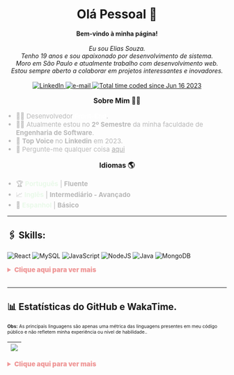 <h1 align="center">Olá Pessoal 👋</h1>

<p align="center">
    <b>Bem-vindo à minha página!</b><br><br>
    <i>Eu sou Elias Souza.<br>
Tenho 19 anos e sou apaixonado por desenvolvimento de sistema.<br>
Moro em São Paulo e atualmente trabalho com desenvolvimento web.<br>
Estou sempre aberto a colaborar em projetos interessantes e inovadores.<br>
</i><br>
    <a href="https://www.linkedin.com/in/liliassz">
        <img src="https://img.shields.io/badge/LinkedIn-blue?style=flat-square&logo=linkedin" alt="LinkedIn">
    </a>
    <a href="mailto:elias.souza.es609@gmail.com">
        <img src="https://img.shields.io/badge/Email-blue?style=flat-square&logo=gmail&logoColor=white" alt="e-mail">
    </a>
   <a href="https://wakatime.com/@f815edeb-5b97-4d5d-9e59-47404d60a6d9">
        <img src="https://wakatime.com/badge/user/f815edeb-5b97-4d5d-9e59-47404d60a6d9.svg" alt="Total time coded since Jun 16 2023" />
   </a> 
</p>

<p align="center" style="font-size: 16px; font-weight: bold;">Sobre Mim 👨‍💻</p>
<ul style="font-size: 15px; list-style-type: disc; padding-left: 20px; color: #b8b8b8;">
    <li>👨‍💻 Desenvolvedor <b style="color: white;">Front-End</b>.</li>
    <li>👨‍🎓 Atualmente estou no <b>2º Semestre</b> da minha faculdade de <b>Engenharia de Software</b>.</li>
    <li>👑 <b>Top Voice </b> no <b>Linkedin</b> em 2023.
    <li>💬 Pergunte-me qualquer coisa <a href="https://github.com/liliassz/liliassz/issues" style="color: #aaa;">aqui</a></li>
</ul>

<p align="center" style="font-size: 16px; font-weight: bold;">Idiomas 🌎</p>
<ul style="font-size: 15px; list-style-type: disc; padding-left: 20px; color: #b8b8b8; ">
    <li>🏆 <b style="color: #E9F9E9;">Português</b> | <b>Fluente</b>
    </li>
    <li>📈 <b style="color: #E9F9E9;">Inglês</b> | <b>Intermediário - Avançado</b>
    </li>
    <li>🌱 <b style="color: #E9F9E9;">Espanhol</b> | <b>Básico</b></li>
</ul>

<hr>

## 🖇️ Skills:

![React](https://img.shields.io/badge/react-%2320232a.svg?style=for-the-badge&logo=react&logoColor=%2361DAFB)
![MySQL](https://img.shields.io/badge/mysql-%2300f.svg?style=for-the-badge&logo=mysql&logoColor=white)
![JavaScript](https://img.shields.io/badge/javascript-%23323330.svg?style=for-the-badge&logo=javascript&logoColor=%23F7DF1E)
![NodeJS](https://img.shields.io/badge/node.js-6DA55F?style=for-the-badge&logo=node.js&logoColor=white)
![Java](https://img.shields.io/badge/Java-ED8B00?style=for-the-badge&logo=openjdk&logoColor=white)
![MongoDB](https://img.shields.io/badge/MongoDB-%234ea94b.svg?style=for-the-badge&logo=mongodb&logoColor=white)

<details> 
<summary style="font-size: 15px; color: #ef9999; font-weight: 900;">Clique aqui para ver mais</summary>

### ✒️ Languages
![HTML5](https://img.shields.io/badge/html5-%23E34F26.svg?style=for-the-badge&logo=html5&logoColor=white)
![CSS3](https://img.shields.io/badge/css3-%231572B6.svg?style=for-the-badge&logo=css3&logoColor=white)
![SASS](https://img.shields.io/badge/SASS-hotpink.svg?style=for-the-badge&logo=SASS&logoColor=white)
![JavaScript](https://img.shields.io/badge/javascript-%23323330.svg?style=for-the-badge&logo=javascript&logoColor=%23F7DF1E)
![TypeScript](https://img.shields.io/badge/typescript-%23007ACC.svg?style=for-the-badge&logo=typescript&logoColor=white)
[![Next.js](https://img.shields.io/badge/Next.js-000000?style=for-the-badge&logo=nextdotjs&&logoColor=white)]()
![PHP](https://img.shields.io/badge/php-%23777BB4.svg?style=for-the-badge&logo=php&logoColor=white)
![TypeScript](https://img.shields.io/badge/typescript-%23007ACC.svg?style=for-the-badge&logo=typescript&logoColor=white)
![Python](https://img.shields.io/badge/python-3670A0?style=for-the-badge&logo=python&logoColor=ffdd54)
[![Bash](https://img.shields.io/badge/bash-black?style=for-the-badge&logo=gnu-bash&logoColor=white)](https://github.com/wervlad)
![Markdown](https://img.shields.io/badge/markdown-%23000000.svg?style=for-the-badge&logo=markdown&logoColor=white)
![Shell Script](https://img.shields.io/badge/shell_script-%23121011.svg?style=for-the-badge&logo=gnu-bash&logoColor=white)
![Windows Terminal](https://img.shields.io/badge/Windows%20Terminal-%234D4D4D.svg?style=for-the-badge&logo=windows-terminal&logoColor=white)
### 📊 Databases
![MariaDB](https://img.shields.io/badge/MariaDB-003545?style=for-the-badge&logo=mariadb&logoColor=white)
![MongoDB](https://img.shields.io/badge/MongoDB-%234ea94b.svg?style=for-the-badge&logo=mongodb&logoColor=white)
![MySQL](https://img.shields.io/badge/mysql-%2300f.svg?style=for-the-badge&logo=mysql&logoColor=white)
![SQLite](https://img.shields.io/badge/sqlite-%2307405e.svg?style=for-the-badge&logo=sqlite&logoColor=white)
### 🎨 Design
![Figma](https://img.shields.io/badge/figma-%23F24E1E.svg?style=for-the-badge&logo=figma&logoColor=white)
![Dribbble](https://img.shields.io/badge/Dribbble-EA4C89?style=for-the-badge&logo=dribbble&logoColor=white)
### 📚 Frameworks, Platforms and Libraries
![React](https://img.shields.io/badge/react-%2320232a.svg?style=for-the-badge&logo=react&logoColor=%2361DAFB)
![React Native](https://img.shields.io/badge/react_native-%2320232a.svg?style=for-the-badge&logo=react&logoColor=%2361DAFB)
![NodeJS](https://img.shields.io/badge/node.js-6DA55F?style=for-the-badge&logo=node.js&logoColor=white)
![Express.js](https://img.shields.io/badge/express.js-%23404d59.svg?style=for-the-badge&logo=express&logoColor=%2361DAFB)
[![Next.js](https://img.shields.io/badge/Next.js-000000?style=for-the-badge&logo=nextdotjs&&logoColor=white)]()
![JWT](https://img.shields.io/badge/JWT-black?style=for-the-badge&logo=JSON%20web%20tokens)
![NPM](https://img.shields.io/badge/NPM-%23000000.svg?style=for-the-badge&logo=npm&logoColor=white)
![SASS](https://img.shields.io/badge/SASS-hotpink.svg?style=for-the-badge&logo=SASS&logoColor=white)
![BOOTSTRAP](https://img.shields.io/badge/Bootstrap-563D7C?style=for-the-badge&logo=bootstrap&logoColor=white)
![TailwindCSS](https://img.shields.io/badge/tailwindcss-%2338B2AC.svg?style=for-the-badge&logo=tailwind-css&logoColor=white)
![Jquery](https://img.shields.io/badge/jQuery-0769AD?style=for-the-badge&logo=jquery&logoColor=white)
### 💻 Editors/IDE's
![Visual Studio Code](https://img.shields.io/badge/Visual%20Studio%20Code-0078d7.svg?style=for-the-badge&logo=visual-studio-code&logoColor=white)
![IntelliJ IDEA](https://img.shields.io/badge/IntelliJ_IDEA-000000.svg?style=for-the-badge&logo=intellij-idea&logoColor=white)
![Eclipse](https://img.shields.io/badge/Eclipse-2C2255?style=for-the-badge&logo=eclipse&logoColor=white)
![Notpad++](https://img.shields.io/badge/Notepad++-90E59A.svg?style=for-the-badge&logo=notepad%2B%2B&logoColor=black)
![Sublime](https://img.shields.io/badge/sublime_text-%23575757.svg?&style=for-the-badge&logo=sublime-text&logoColor=important)
### 🎛️ Operating Systems
[![Linux](https://img.shields.io/badge/linux-black?style=for-the-badge&logo=Linux)](https://github.com/wervlad)
![Ubuntu](https://img.shields.io/badge/Ubuntu-E95420?style=for-the-badge&logo=ubuntu&logoColor=white)
[![Windows](https://img.shields.io/badge/Windows-black?style=for-the-badge&logo=Windows)](https://github.com/wervlad)

</details> <br>

<hr>

## 📊 Estatísticas do GitHub e WakaTime.

<sub style="font-size: 10.5px;"><b>Obs:</b> As principais linguagens são apenas uma métrica das linguagens presentes em meu código público e não refletem minha experiência ou nível de habilidade..</sub>
</div>

| ![](http://github-profile-summary-cards.vercel.app/api/cards/profile-details?username=liliassz&theme=aura_dark) |  
| :-------------: |

<details>
<summary style="font-size: 15px; color: #ef9999; font-weight: 900;">Clique aqui para ver mais</summary>

<p align="center">

| ![](http://github-profile-summary-cards.vercel.app/api/cards/repos-per-language?username=liliassz&theme=aura_dark) | ![](http://github-profile-summary-cards.vercel.app/api/cards/most-commit-language?username=liliassz&theme=aura_dark) |  
| :-------------: | :-------------: |

| ![](http://github-profile-summary-cards.vercel.app/api/cards/stats?username=liliassz&theme=aura_dark) | ![](http://github-profile-summary-cards.vercel.app/api/cards/productive-time?username=liliassz&theme=aura_dark&utcOffset=8) |  
| :-------------: | :-------------: |

![Sequência de GitHub](https://github-readme-streak-stats.herokuapp.com?user=liliassz&theme=aura_dark&utcOffset=8) |
| :-------------: |

| [![Harlok's wakatime stats](https://github-readme-stats.vercel.app/api/wakatime?username=liliassz&&theme=aura_dark&utcOffset=8&hide_border=true)](https://github.com/anuraghazra/github-readme-stats) |  
| :-------------: |

<p align="center">
    <a href="https://wakatime.com/@liliassz"><img src="https://wakatime.com/badge/user/f815edeb-5b97-4d5d-9e59-47404d60a6d9.svg" alt="Total time coded since Jun 16 2023" /></a>
</p>

</p>
</details>
